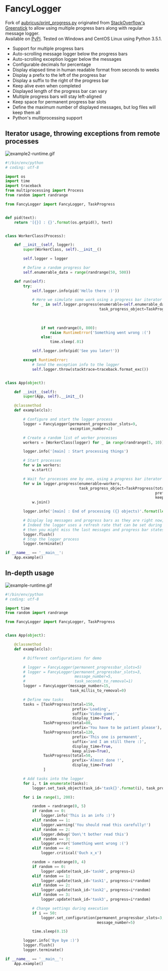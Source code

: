 # FancyLogger
Fork of [aubricus/print_progress.py](https://gist.github.com/aubricus/f91fb55dc6ba5557fbab06119420dd6a) originated from [StackOverflow's Greenstick](http://stackoverflow.com/a/34325723) to allow using multiple progress bars along with regular message logger.  
Available on [PyPi](https://pypi.python.org/pypi/FancyLogger).
Tested on Windows and CentOS Linux using Python 3.5.1.
  
  
 * Support for multiple progress bars  
 * Auto-scrolling message logger below the progress bars
 * Auto-scrolling exception logger below the messages
 * Configurable decimals for percentage  
 * Display elapsed time in human readable format from seconds to weeks  
 * Display a prefix to the left of the progress bar  
 * Display a suffix to the right of the progress bar  
 * Keep alive even when completed  
 * Displayed length of the progress bar can vary  
 * Multiple progress bars will stay left-aligned  
 * Keep space for permanent progress bar slots  
 * Define the maximum number of displayed messages, but log files will keep them all  
 * Python's multiprocessing support
  
 ## Iterator usage, throwing exceptions from remote processes
 ![example2-runtime.gif](https://github.com/peepall/FancyLogger/blob/master/examples/example2-runtime.gif)
  
```python
#!/bin/env/python
# coding: utf-8

import os
import time
import traceback
from multiprocessing import Process
from random import randrange

from FancyLogger import FancyLogger, TaskProgress


def pid(text):
    return '[{}] : {}'.format(os.getpid(), text)


class WorkerClass(Process):

    def __init__(self, logger):
        super(WorkerClass, self).__init__()

        self.logger = logger

        # Define a random progress bar
        self.enumerable_data = range(randrange(50, 500))

    def run(self):
        try:
            self.logger.info(pid('Hello there :)'))

            # Here we simulate some work using a progress bar iterator
            for _ in self.logger.progress(enumerable=self.enumerable_data,
                                          task_progress_object=TaskProgress(total=None,  # Total is computed by iterator
                                                                            prefix=pid('Progress'),
                                                                            keep_alive=False,
                                                                            display_time=True)):
                if not randrange(0, 800):
                    raise RuntimeError('Something went wrong :(')
                else:
                    time.sleep(.01)

            self.logger.info(pid('See you later!'))

        except RuntimeError:
            # Send the exception info to the logger
            self.logger.throw(stacktrace=traceback.format_exc())


class App(object):

    def __init__(self):
        super(App, self).__init__()

    @classmethod
    def example(cls):

        # Configure and start the logger process
        logger = FancyLogger(permanent_progressbar_slots=9,
                             exception_number=2)

        # Create a random list of worker processes
        workers = [WorkerClass(logger) for _ in range(randrange(5, 10))]

        logger.info('[main] : Start processing things')

        # Start processes
        for w in workers:
            w.start()

        # Wait for processes one by one, using a progress bar iterator for the main thread
        for w in logger.progress(enumerable=workers,
                                 task_progress_object=TaskProgress(total=None,  # Total is computed by iterator
                                                                   prefix='Main task',
                                                                   keep_alive=True)):
            w.join()

        logger.info('[main] : End of processing ({} objects)'.format(len(workers)))

        # Display log messages and progress bars as they are right now, to see their last state before exiting
        # Indeed the logger uses a refresh rate that can be set during initialization. If you do not call flush method
        # then you might miss the last messages and progress bar states that have not been displayed yet
        logger.flush()
        # Stop the logger process
        logger.terminate()

if __name__ == '__main__':
    App.example()
```  
  
## In-depth usage
![example-runtime.gif](https://github.com/peepall/FancyLogger/blob/master/examples/example-runtime.gif)
  
```python
#!/bin/env/python
# coding: utf-8

import time
from random import randrange

from FancyLogger import FancyLogger, TaskProgress


class App(object):

    @classmethod
    def example(cls):

        # Different configurations for demo

        # logger = FancyLogger(permanent_progressbar_slots=5)
        # logger = FancyLogger(permanent_progressbar_slots=3,
        #                      message_number=5,
        #                      task_seconds_to_removal=1)
        logger = FancyLogger(message_number=15,
                             task_millis_to_removal=0)

        # Define new tasks
        tasks = [TaskProgress(total=150,
                              prefix='Loading',
                              suffix='Video game!',
                              display_time=True),
                 TaskProgress(total=80,
                              prefix='You have to be patient please'),
                 TaskProgress(total=120,
                              prefix='This one is permanent',
                              suffix='and I am still there :)',
                              display_time=True,
                              keep_alive=True),
                 TaskProgress(total=50,
                              prefix='Almost done !',
                              display_time=True)
                 ]

        # Add tasks into the logger
        for i, t in enumerate(tasks):
            logger.set_task_object(task_id='task{}'.format(i), task_progress_object=t)

        for i in range(1, 200):

            random = randrange(0, 5)
            if random == 0:
                logger.info('This is an info :)')
            elif random == 1:
                logger.warning('You should read this carefully!')
            elif random == 2:
                logger.debug('Don\'t bother read this')
            elif random == 3:
                logger.error('Something went wrong :(')
            elif random == 4:
                logger.critical('Ouch x_x')

            random = randrange(0, 4)
            if random == 0:
                logger.update(task_id='task0', progress=i)
            elif random == 1:
                logger.update(task_id='task1', progress=i*random)
            elif random == 2:
                logger.update(task_id='task2', progress=i*random)
            elif random == 3:
                logger.update(task_id='task3', progress=i*random)

            # Change settings during execution
            if i == 50:
                logger.set_configuration(permanent_progressbar_slots=3,
                                         message_number=5)

            time.sleep(0.15)

        logger.info('Bye bye :)')
        logger.flush()
        logger.terminate()

if __name__ == '__main__':
    App.example()
```

